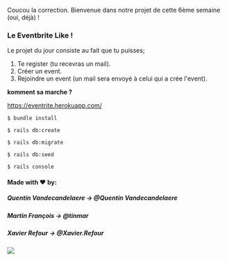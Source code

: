 Coucou la correction. Bienvenue dans notre projet de cette 6ème semaine (oui, déjà) !

### Le Eventbrite Like !

Le projet du jour consiste au fait que tu puisses;

1. Te register (tu recevras un mail).
2. Créer un event.
3. Rejoindre un event (un mail sera envoyé à celui qui a crée l'event).

__komment sa marche ?__

https://eventrite.herokuapp.com/

~~~~~~~~~~~~~~~~~
$ bundle install

$ rails db:create

$ rails db:migrate

$ rails db:seed

$ rails console
~~~~~~~~~~~~~~~~~

#### Made with ♥ by:

##### Quentin Vandecandelaere -> @Quentin Vandecandelaere

##### Martin François -> @tinmar

##### Xavier Refour -> @Xavier.Refour


![](https://media.giphy.com/media/RZxhxSgQBzhRK/giphy.gif)

